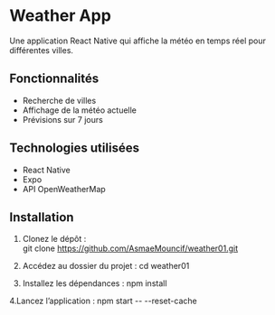 # Weather App

Une application React Native qui affiche la météo en temps réel pour différentes villes.

## Fonctionnalités
- Recherche de villes  
- Affichage de la météo actuelle  
- Prévisions sur 7 jours  

## Technologies utilisées
- React Native  
- Expo  
- API OpenWeatherMap  

## Installation
1. Clonez le dépôt :  
   git clone https://github.com/AsmaeMouncif/weather01.git

2. Accédez au dossier du projet :
   cd weather01

3. Installez les dépendances :
   npm install

4.Lancez l’application :
  npm start -- --reset-cache

